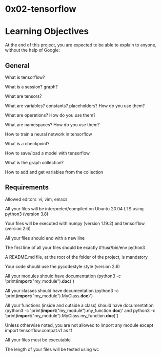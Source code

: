 # 0x02-tensorflow

# Learning Objectives

At the end of this project, you are expected to be able to explain to anyone, without the help of Google:

## General

What is tensorflow?

What is a session? graph?

What are tensors?

What are variables? constants? placeholders? How do you use them?

What are operations? How do you use them?

What are namespaces? How do you use them?

How to train a neural network in tensorflow

What is a checkpoint?

How to save/load a model with tensorflow

What is the graph collection?

How to add and get variables from the collection

## Requirements

Allowed editors: vi, vim, emacs

All your files will be interpreted/compiled on Ubuntu 20.04 LTS using python3 (version 3.8)

Your files will be executed with numpy (version 1.19.2) and tensorflow (version 2.6)

All your files should end with a new line

The first line of all your files should be exactly #!/usr/bin/env python3

A README.md file, at the root of the folder of the project, is mandatory

Your code should use the pycodestyle style (version 2.6)

All your modules should have documentation (python3 -c 'print(__import__("my_module").__doc__)')

All your classes should have documentation (python3 -c 'print(__import__("my_module").MyClass.__doc__)')

All your functions (inside and outside a class) should have documentation (python3 -c 'print(__import__("my_module").my_function.__doc__)' and python3 -c 'print(__import__("my_module").MyClass.my_function.__doc__)')

Unless otherwise noted, you are not allowed to import any module except import tensorflow.compat.v1 as tf

All your files must be executable

The length of your files will be tested using wc
